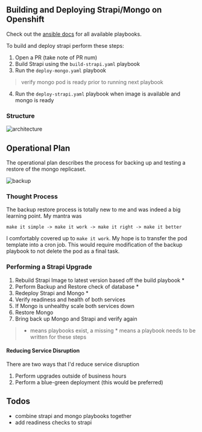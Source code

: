 ## Building and Deploying Strapi/Mongo on Openshift

Check out the [ansible docs](ansible/README.md) for all available playbooks. 

To build and deploy strapi perform these steps:

1. Open a PR (take note of PR num)
2. Build Strapi using the `build-strapi.yaml` playbook
3. Run the `deploy-mongo.yaml` playbook 
> verify mongo pod is ready prior to running next playbook
4. Run the `deploy-strapi.yaml` playbook when image is available and mongo is ready


### Structure

![architecture](./architecture.png)


## Operational Plan

The operational plan describes the process for backing up and testing a restore of the mongo replicaset. 

![backup](./backup.png)


### Thought Process

The backup restore process is totally new to me and was indeed a big learning point. My mantra was

`make it simple -> make it work -> make it right -> make it better`

I comfortably covered up to `make it work`. My hope is to transfer the pod template into a cron job. This would require modification of the backup playbook to not delete the pod as a final task. 



### Performing a Strapi Upgrade

1. Rebuild Strapi Image to latest version based off the build playbook *
2. Perform Backup and Restore check of database *
3. Redeploy Strapi and Mongo *
4. Verify readiness and health of both services
5. If Mongo is unhealthy scale both services down
6. Restore Mongo
7. Bring back up Mongo and Strapi and verify again

> *  means playbooks exist, a missing * means a playbook needs to be written for these steps

#### Reducing Service Disruption

There are two ways that I'd reduce service disruption

1. Perform upgrades outside of business hours
2. Perform a blue-green deployment (this would be preferred)


## Todos

- combine strapi and mongo playbooks together
- add readiness checks to strapi

